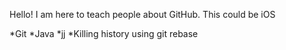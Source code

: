 Hello! I am here to teach people about GitHub.
This could be iOS

*Git
*Java
*jj
*Killing history using git rebase

